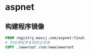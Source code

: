 # aspnet

## 构建程序镜像
```Dockerfile
FROM registry.mascj.com/aspnet:final
# 将应用程序复制到主目录
COPY ./wwwroot /var/www/wwwroot
```